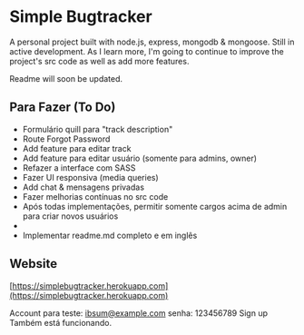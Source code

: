 # Simple Bugtracker

A personal project built with node.js, express, mongodb & mongoose.
Still in active development. 
As I learn more, I'm going to continue to improve the project's src code as well as add more features.

Readme will soon be updated.

## Para Fazer (To Do)

* Formulário quill para "track description"
* Route Forgot Password
* Add feature para editar track
* Add feature para editar usuário (somente para admins, owner)
* Refazer a interface com SASS
* Fazer UI responsiva (media queries)
* Add chat & mensagens privadas
* Fazer melhorias contínuas no src code
* Após todas implementações, permitir somente cargos acima de admin para criar novos usuários
*
* Implementar readme.md completo e em inglês

## Website

[https://simplebugtracker.herokuapp.com](https://simplebugtracker.herokuapp.com)

Account para teste: ibsum@example.com senha: 123456789
Sign up Também está funcionando.
